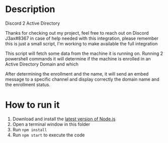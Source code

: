 # Description
Discord 2 Active Directory

Thanks for checking out my project, feel free to reach out on Discord J3ax#8367 in case of help needed with this integration, please remember this is just a small 
script, I'm working to make available the full integration

This script will fetch some data from the machine it is running on.
Running 2 powershell commands it will determine if the machine is enrolled in an Active Directory Domain and which

After determining the enrollment and the name, it will send an embed message to a specific channel and display correctly the domain name and the enrollment
status.

# How to run it
1. Download and install the [latest version of Node.js](https://nodejs.org/en/download/)
1. Open a terminal window in this folder
1. Run `npm install`
1. Run `npm start` to execute the code